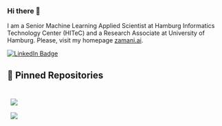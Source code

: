 ### Hi there 👋

I am a Senior Machine Learning Applied Scientist at Hamburg Informatics Technology Center (HITeC) and a Research Associate at University of Hamburg. Please, visit my homepage [zamani.ai](https://zamani.ai).

[![LinkedIn Badge](https://img.shields.io/badge/LinkedIn-Profile-informational?style=flat&logo=linkedin&logoColor=white&color=0D76A8)](https://www.linkedin.com/in/mazzamani/)

## 📌 Pinned Repositories

<br>

<a href="https://github.com/zamani/bike_sharing_prediction">
  <img align="center" style="margin:0.5rem" src="https://github-readme-stats.vercel.app/api/pin/?username=zamani&repo=bike_sharing_prediction&title_color=ffffff&text_color=c9cacc&icon_color=4AB197&bg_color=1A2B34" />
</a>

<br>

<a href="https://github.com/zamani/reinforcement-learning-basics">
  <img align="center" style="margin:0.5rem" src="https://github-readme-stats.vercel.app/api/pin/?username=zamani&repo=reinforcement-learning-basics&title_color=ffffff&text_color=c9cacc&icon_color=4AB197&bg_color=1A2B34" />
</a>


